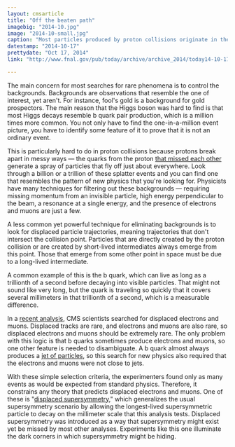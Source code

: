 ```yaml
---
layout: cmsarticle
title: "Off the beaten path"
imagebig: "2014-10.jpg"
image: "2014-10-small.jpg"
caption: "Most particles produced by proton collisions originate in the point where the beams cross. Those that do not are due to intermediate particles that travel some distance before they decay."
datestamp: "2014-10-17"
prettydate: "Oct 17, 2014"
link: "http://www.fnal.gov/pub/today/archive/archive_2014/today14-10-17.html"

---
```


The main concern for most searches for rare phenomena is to control the backgrounds. Backgrounds are observations that resemble the one of interest, yet aren't. For instance, fool's gold is a background for gold prospectors. The main reason that the Higgs boson was hard to find is that most Higgs decays resemble b quark pair production, which is a million times more common. You not only have to find the one-in-a-million event picture, you have to identify some feature of it to prove that it is not an ordinary event.

This is particularly hard to do in proton collisions because protons break apart in messy ways — the quarks from the proton [that missed each other](http://www.fnal.gov/pub/today/archive/archive_2011/today11-10-28.html) generate a spray of particles that fly off just about everywhere. Look through a billion or a trillion of these splatter events and you can find one that resembles the pattern of new physics that you're looking for. Physicists have many techniques for filtering out these backgrounds — requiring missing momentum from an invisible particle, high energy perpendicular to the beam, a resonance at a single energy, and the presence of electrons and muons are just a few.

A less common yet powerful technique for eliminating backgrounds is to look for displaced particle trajectories, meaning trajectories that don't intersect the collision point. Particles that are directly created by the proton collision or are created by short-lived intermediates always emerge from this point. Those that emerge from some other point in space must be due to a long-lived intermediate.

A common example of this is the b quark, which can live as long as a trillionth of a second before decaying into visible particles. That might not sound like very long, but the quark is traveling so quickly that it covers several millimeters in that trillionth of a second, which is a measurable difference.

In a [recent analysis](http://arxiv.org/abs/1409.4789), CMS scientists searched for displaced electrons and muons. Displaced tracks are rare, and electrons and muons are also rare, so displaced electrons and muons should be extremely rare. The only problem with this logic is that b quarks sometimes produce electrons and muons, so one other feature is needed to disambiguate. A b quark almost always produces a [jet of particles](http://www.fnal.gov/pub/today/archive/archive_2014/today14-05-30.html), so this search for new physics also required that the electrons and muons were not close to jets.

With these simple selection criteria, the experimenters found only as many events as would be expected from standard physics. Therefore, it constrains any theory that predicts displaced electrons and muons. One of these is "[displaced supersymmetry](http://arxiv.org/abs/1204.6038)," which generalizes the usual supersymmetry scenario by allowing the longest-lived supersymmetric particle to decay on the millimeter scale that this analysis tests. Displaced supersymmetry was introduced as a way that supersymmetry might exist yet be missed by most other analyses. Experiments like this one illuminate the dark corners in which supersymmetry might be hiding.


